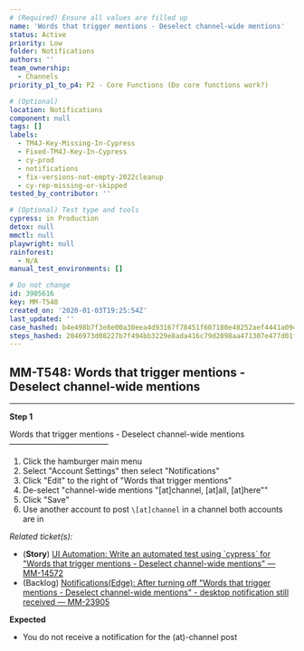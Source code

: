 ```yaml
---
# (Required) Ensure all values are filled up
name: 'Words that trigger mentions - Deselect channel-wide mentions'
status: Active
priority: Low
folder: Notifications
authors: ''
team_ownership:
  - Channels
priority_p1_to_p4: P2 - Core Functions (Do core functions work?)

# (Optional)
location: Notifications
component: null
tags: []
labels:
  - TM4J-Key-Missing-In-Cypress
  - Fixed-TM4J-Key-In-Cypress
  - cy-prod
  - notifications
  - fix-versions-not-empty-2022cleanup
  - cy-rep-missing-or-skipped
tested_by_contributor: ''

# (Optional) Test type and tools
cypress: in Production
detox: null
mmctl: null
playwright: null
rainforest:
  - N/A
manual_test_environments: []

# Do not change
id: 3905616
key: MM-T548
created_on: '2020-01-03T19:25:54Z'
last_updated: ''
case_hashed: b4e498b7f3e8e00a30eea4d93167f78451f607180e48252aef4441a09420c9eb8e60f6618a0a2f618ea8f430eab82443
steps_hashed: 2046973d08227b7f494bb3229e8ada416c79d2098aa471307e477d01fae5c5d6f518cb1490cd6a82b8707f8c9592e20e
---
```


<!-- (Auto-generated) Based on frontmatter's "key" and "name" -->

## MM-T548: Words that trigger mentions - Deselect channel-wide mentions

---

**Step 1**

Words that trigger mentions - Deselect channel-wide mentions\
–––––––––––––––––––––––––

1. Click the hamburger main menu
2. Select "Account Settings" then select "Notifications"
3. Click "Edit" to the right of "Words that trigger mentions"
4. De-select "channel-wide mentions "\[at]channel, \[at]all, \[at]here""
5. Click "Save"
6. Use another account to post `\[at]channel` in a channel both accounts are in

_Related ticket(s):_

- (**Story**) [UI Automation: Write an automated test using \`cypress\` for "Words that trigger mentions - Deselect channel-wide mentions" — MM-14572](https://mattermost.atlassian.net/browse/MM-14572)
- (Backlog) [Notifications(Edge): After turning off "Words that trigger mentions - Deselect channel-wide mentions" - desktop notification still received — MM-23905](https://mattermost.atlassian.net/browse/MM-23905)

**Expected**

- You do not receive a notification for the (at)-channel post
